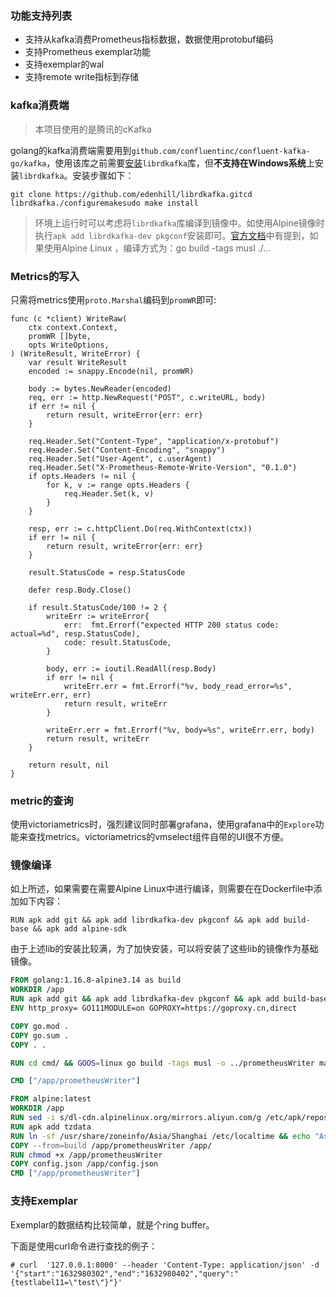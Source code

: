 ### 功能支持列表

- 支持从kafka消费Prometheus指标数据，数据使用protobuf编码
- 支持Prometheus exemplar功能
- 支持exemplar的wal
- 支持remote write指标到存储

### kafka消费端

> 本项目使用的是腾讯的cKafka

golang的kafka消费端需要用到`github.com/confluentinc/confluent-kafka-go/kafka`，使用该库之前需要[安装](https://github.com/confluentinc/confluent-kafka-go#installing-librdkafka)`librdkafka`库，但**不支持在Windows系统**上安装`librdkafka`。安装步骤如下：

```
git clone https://github.com/edenhill/librdkafka.gitcd librdkafka./configuremakesudo make install
```

> 环境上运行时可以考虑将`librdkafka`库编译到镜像中。如使用Alpine镜像时执行`apk add librdkafka-dev pkgconf`安装即可。[官方文档](https://github.com/confluentinc/confluent-kafka-go#using-go-modules)中有提到，如果使用Alpine Linux ，编译方式为：go build -tags musl ./...

### Metrics的写入

只需将metrics使用`proto.Marshal`编码到`promWR`即可:

```golang
func (c *client) WriteRaw(
    ctx context.Context,
    promWR []byte,
    opts WriteOptions,
) (WriteResult, WriteError) {
    var result WriteResult
    encoded := snappy.Encode(nil, promWR)

    body := bytes.NewReader(encoded)
    req, err := http.NewRequest("POST", c.writeURL, body)
    if err != nil {
        return result, writeError{err: err}
    }

    req.Header.Set("Content-Type", "application/x-protobuf")
    req.Header.Set("Content-Encoding", "snappy")
    req.Header.Set("User-Agent", c.userAgent)
    req.Header.Set("X-Prometheus-Remote-Write-Version", "0.1.0")
    if opts.Headers != nil {
        for k, v := range opts.Headers {
            req.Header.Set(k, v)
        }
    }

    resp, err := c.httpClient.Do(req.WithContext(ctx))
    if err != nil {
        return result, writeError{err: err}
    }

    result.StatusCode = resp.StatusCode

    defer resp.Body.Close()

    if result.StatusCode/100 != 2 {
        writeErr := writeError{
            err:  fmt.Errorf("expected HTTP 200 status code: actual=%d", resp.StatusCode),
            code: result.StatusCode,
        }

        body, err := ioutil.ReadAll(resp.Body)
        if err != nil {
            writeErr.err = fmt.Errorf("%v, body_read_error=%s", writeErr.err, err)
            return result, writeErr
        }

        writeErr.err = fmt.Errorf("%v, body=%s", writeErr.err, body)
        return result, writeErr
    }

    return result, nil
}
```

### 

### metric的查询

使用victoriametrics时，强烈建议同时部署grafana，使用grafana中的`Explore`功能来查找metrics。victoriametrics的vmselect组件自带的UI很不方便。

### 镜像编译

如上所述，如果需要在需要Alpine Linux中进行编译，则需要在在Dockerfile中添加如下内容：

```
RUN apk add git && apk add librdkafka-dev pkgconf && apk add build-base && apk add alpine-sdk
```

由于上述lib的安装比较满，为了加快安装，可以将安装了这些lib的镜像作为基础镜像。

```dockerfile
FROM golang:1.16.8-alpine3.14 as build
WORKDIR /app
RUN apk add git && apk add librdkafka-dev pkgconf && apk add build-base && apk add alpine-sdk
ENV http_proxy= GO111MODULE=on GOPROXY=https://goproxy.cn,direct 

COPY go.mod .
COPY go.sum .
COPY . .

RUN cd cmd/ && GOOS=linux go build -tags musl -o ../prometheusWriter main.go

CMD ["/app/prometheusWriter"]

FROM alpine:latest
WORKDIR /app
RUN sed -i s/dl-cdn.alpinelinux.org/mirrors.aliyun.com/g /etc/apk/repositories
RUN apk add tzdata
RUN ln -sf /usr/share/zoneinfo/Asia/Shanghai /etc/localtime && echo "Asia/Shanghai" > /etc/timezone
COPY --from=build /app/prometheusWriter /app/
RUN chmod +x /app/prometheusWriter
COPY config.json /app/config.json
CMD ["/app/prometheusWriter"]
```

### 

### 支持Exemplar

Exemplar的数据结构比较简单，就是个ring buffer。

下面是使用curl命令进行查找的例子：

```shell
# curl  '127.0.0.1:8000' --header 'Content-Type: application/json' -d '{"start":"1632980302","end":"1632980402","query":"{testlabel11=\"test\"}"}' 
```

